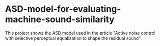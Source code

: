 # ASD-model-for-evaluating-machine-sound-similarity
This project shows the ASD model used in the article "Active noise control with selective perceptual equalization to shape the residual sound".
